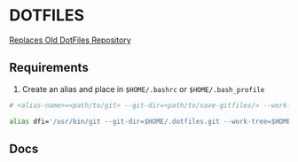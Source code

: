 # DOTFILES


[Replaces Old DotFiles Repository](https://github.com/christophermca/dotfiles_old/)


## Requirements
1. Create an alias and place in `$HOME/.bashrc` or `$HOME/.bash_profile`


```sh
# <alias-name>=<path/to/git> --git-dir=<path/to/save-gitfiles/> --work-tree=<path>

alias dfi='/usr/bin/git --git-dir=$HOME/.dotfiles.git --work-tree=$HOME'
```

## Docs



